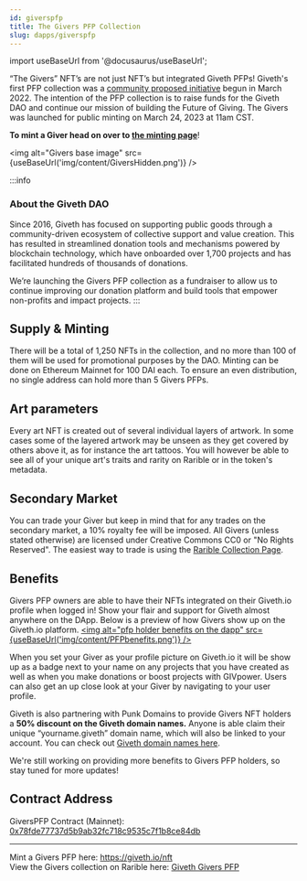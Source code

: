 ```yaml
---
id: giverspfp
title: The Givers PFP Collection
slug: dapps/giverspfp
---
```

import useBaseUrl from '@docusaurus/useBaseUrl';


“The Givers” NFT’s are not just NFT’s but integrated Giveth PFPs! Giveth's first PFP collection was a [community proposed initiative](https://forum.giveth.io/t/the-givers-the-giveth-ecosystem-pfp-collection/478) begun in March 2022. The intention of the PFP collection is to raise funds for the Giveth DAO and continue our mission of building the Future of Giving. The Givers was launched for public minting on March 24, 2023 at 11am CST. 

**To mint a Giver head on over to [the minting page](https://giveth.io/nft)**! 


<img alt="Givers base image" src={useBaseUrl('img/content/GiversHidden.png')} />


:::info
### About the Giveth DAO
Since 2016, Giveth has focused on supporting public goods through a community-driven ecosystem of collective support and value creation. This has resulted in streamlined donation tools and mechanisms powered by blockchain technology, which have onboarded over 1,700 projects and has facilitated hundreds of thousands of donations.

We’re launching the Givers PFP collection as a fundraiser to allow us to continue improving our donation platform and build tools that empower non-profits and impact projects.
:::



## Supply & Minting

There will be a total of 1,250 NFTs in the collection, and no more than 100 of them will be used for promotional purposes by the DAO. Minting can be done on Ethereum Mainnet for 100 DAI each. To ensure an even distribution, no single address can hold more than 5 Givers PFPs.

## Art parameters

Every art NFT is created out of several individual layers of artwork. In some cases some of the layered artwork may be unseen as they get covered by others above it, as for instance the art tattoos. You will however be able to see all of your unique art's traits and rarity on Rarible or in the token's metadata.


## Secondary Market

You can trade your Giver but keep in mind that for any trades on the secondary market, a 10% royalty fee will be imposed. All Givers (unless stated otherwise) are licensed under Creative Commons CC0 or "No Rights Reserved". The easiest way to trade is using the [Rarible Collection Page](https://rarible.com/the-givers-pfp/items).


## Benefits

Givers PFP owners are able to have their NFTs integrated on their Giveth.io profile when logged in! Show your flair and support for Giveth almost anywhere on the DApp. Below is a preview of how Givers show up on the Giveth.io platform.
<a href="/img/content/PFPbenefits.png" target="_blank" rel="noopener noreferrer">
<img alt="pfp holder benefits on the dapp" src={useBaseUrl('img/content/PFPbenefits.png')} />
</a>
<p>
When you set your Giver as your profile picture on Giveth.io it will be show up as a badge next to your name on any projects that you have created as well as when you make donations or boost projects with GIVpower. Users can also get an up close look at your Giver by navigating to your user profile.  
</p>
  
  

Giveth is also partnering with Punk Domains to provide Givers NFT holders a **50% discount on the Giveth domain names.** Anyone is able claim their unique “yourname.giveth” domain name, which will also be linked to your account. You can check out [Giveth domain names here](https://giveth.punk.domains/#/).

We're still working on providing more benefits to Givers PFP holders, so stay tuned for more updates!


## Contract Address

GiversPFP Contract (Mainnet): [0x78fde77737d5b9ab32fc718c9535c7f1b8ce84db](https://etherscan.io/token/0x78fde77737d5b9ab32fc718c9535c7f1b8ce84db)

----

Mint a Givers PFP here: https://giveth.io/nft  
View the Givers collection on Rarible here: [Giveth Givers PFP](https://rarible.com/the-givers-pfp/items)